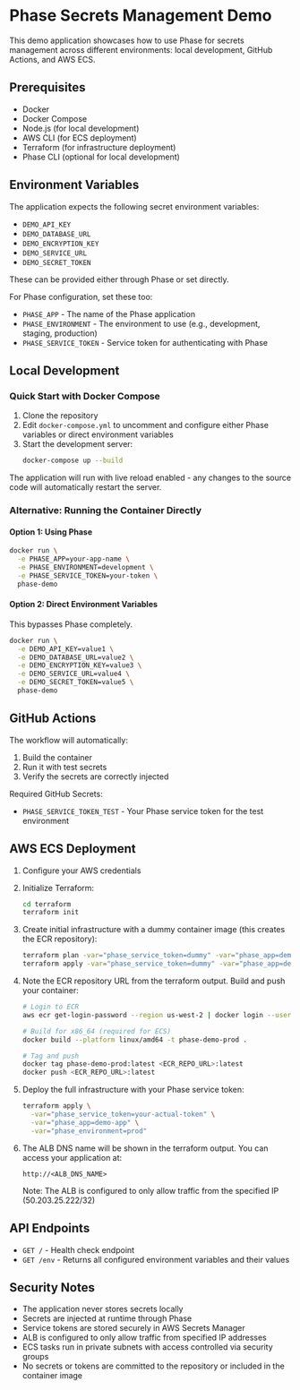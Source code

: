 # Phase Secrets Management Demo

This demo application showcases how to use Phase for secrets management across different environments: local development, GitHub Actions, and AWS ECS.

## Prerequisites

- Docker
- Docker Compose
- Node.js (for local development)
- AWS CLI (for ECS deployment)
- Terraform (for infrastructure deployment)
- Phase CLI (optional for local development)

## Environment Variables

The application expects the following secret environment variables:

- `DEMO_API_KEY`
- `DEMO_DATABASE_URL`
- `DEMO_ENCRYPTION_KEY`
- `DEMO_SERVICE_URL`
- `DEMO_SECRET_TOKEN`

These can be provided either through Phase or set directly.

For Phase configuration, set these too:

- `PHASE_APP` - The name of the Phase application
- `PHASE_ENVIRONMENT` - The environment to use (e.g., development, staging, production)
- `PHASE_SERVICE_TOKEN` - Service token for authenticating with Phase

## Local Development

### Quick Start with Docker Compose

1. Clone the repository
2. Edit `docker-compose.yml` to uncomment and configure either Phase variables or direct environment variables
3. Start the development server:
   ```bash
   docker-compose up --build
   ```

The application will run with live reload enabled - any changes to the source code will automatically restart the server.

### Alternative: Running the Container Directly

#### Option 1: Using Phase

```bash
docker run \
  -e PHASE_APP=your-app-name \
  -e PHASE_ENVIRONMENT=development \
  -e PHASE_SERVICE_TOKEN=your-token \
  phase-demo
```

#### Option 2: Direct Environment Variables

This bypasses Phase completely.

```bash
docker run \
  -e DEMO_API_KEY=value1 \
  -e DEMO_DATABASE_URL=value2 \
  -e DEMO_ENCRYPTION_KEY=value3 \
  -e DEMO_SERVICE_URL=value4 \
  -e DEMO_SECRET_TOKEN=value5 \
  phase-demo
```

## GitHub Actions

The workflow will automatically:

1. Build the container
2. Run it with test secrets
3. Verify the secrets are correctly injected

Required GitHub Secrets:

- `PHASE_SERVICE_TOKEN_TEST` - Your Phase service token for the test environment

## AWS ECS Deployment

1. Configure your AWS credentials

2. Initialize Terraform:

   ```bash
   cd terraform
   terraform init
   ```

3. Create initial infrastructure with a dummy container image (this creates the ECR repository):

   ```bash
   terraform plan -var="phase_service_token=dummy" -var="phase_app=demo-app" -var="phase_environment=prod"
   terraform apply -var="phase_service_token=dummy" -var="phase_app=demo-app" -var="phase_environment=prod"
   ```

4. Note the ECR repository URL from the terraform output. Build and push your container:

   ```bash
   # Login to ECR
   aws ecr get-login-password --region us-west-2 | docker login --username AWS --password-stdin <ECR_REPO_URL>

   # Build for x86_64 (required for ECS)
   docker build --platform linux/amd64 -t phase-demo-prod .

   # Tag and push
   docker tag phase-demo-prod:latest <ECR_REPO_URL>:latest
   docker push <ECR_REPO_URL>:latest
   ```

5. Deploy the full infrastructure with your Phase service token:

   ```bash
   terraform apply \
     -var="phase_service_token=your-actual-token" \
     -var="phase_app=demo-app" \
     -var="phase_environment=prod"
   ```

6. The ALB DNS name will be shown in the terraform output. You can access your application at:

   ```
   http://<ALB_DNS_NAME>
   ```

   Note: The ALB is configured to only allow traffic from the specified IP (50.203.25.222/32)

## API Endpoints

- `GET /` - Health check endpoint
- `GET /env` - Returns all configured environment variables and their values

## Security Notes

- The application never stores secrets locally
- Secrets are injected at runtime through Phase
- Service tokens are stored securely in AWS Secrets Manager
- ALB is configured to only allow traffic from specified IP addresses
- ECS tasks run in private subnets with access controlled via security groups
- No secrets or tokens are committed to the repository or included in the container image
